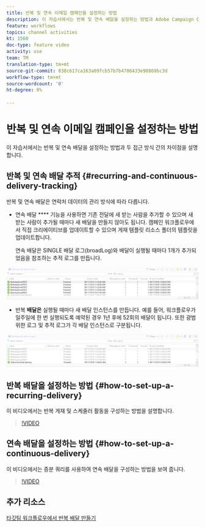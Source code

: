 ```yaml
---
title: 반복 및 연속 이메일 캠페인을 설정하는 방법
description: 이 자습서에서는 반복 및 연속 배달을 설정하는 방법과 Adobe Campaign Classic(ACC)에서 두 접근 방식 간의 차이점을 설명합니다.
feature: workflows
topics: channel activities
kt: 1560
doc-type: feature video
activity: use
team: TM
translation-type: tm+mt
source-git-commit: 838c617ca163a09fcb57b7b4706433e98869bc3d
workflow-type: tm+mt
source-wordcount: '0'
ht-degree: 0%

---
```



# 반복 및 연속 이메일 캠페인을 설정하는 방법

이 자습서에서는 반복 및 연속 배달을 설정하는 방법과 두 접근 방식 간의 차이점을 설명합니다.

## 반복 및 연속 배달 추적 {#recurring-and-continuous-delivery-tracking}

반복 및 연속 배달은 연락처 데이터의 관리 방식에 따라 다릅니다.

* 연속 배달 **** 기능을 사용하면 기존 전달에 새 받는 사람을 추가할 수 있으며 새 받는 사람이 추가될 때마다 새 배달을 만들지 않아도 됩니다. 캠페인 워크플로우에서 직접 크리에이티브를 업데이트할 수 있으며 게재 템플릿 리소스 폴더의 템플릿을 업데이트합니다.

   연속 배달은 SINGLE 배달 로그(broadLog)와 배달이 실행될 때마다 1개가 추가되었음을 참조하는 추적 로그를 만듭니다.

![연속 전달](/help/assets/delivery_continuous.jpg)

* 반복 **배달은** 실행될 때마다 새 배달 인스턴스를 만듭니다. 예를 들어, 워크플로우가 일주일에 한 번 실행되도록 예약된 경우 1년 후에 52회의 배달이 됩니다. 또한 광범위한 로그 및 추적 로그가 각 배달 인스턴스로 구분됩니다.

![반복 배달](/help/assets/delivery_recurring.jpg)

## 반복 배달을 설정하는 방법 {#how-to-set-up-a-recurring-delivery}

이 비디오에서는 반복 게재 및 스케줄러 활동을 구성하는 방법을 설명합니다.

>[!VIDEO](https://video.tv.adobe.com/v/25040?quality=12)

## 연속 배달을 설정하는 방법 {#how-to-set-up-a-continuous-delivery}

이 비디오에서는 증분 쿼리를 사용하여 연속 배달을 구성하는 방법을 보여 줍니다.

>[!VIDEO](https://video.tv.adobe.com/v/25039?quality=12)

## 추가 리소스

[타깃팅 워크플로우에서 반복 배달 만들기](https://docs.adobe.com/content/help/en/campaign-classic/using/automating-with-workflows/use-cases/sending-a-birthday-email.html#creating-a-recurring-delivery-in-a-targeting-workflow)